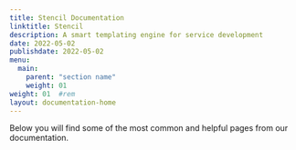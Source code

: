 ```yaml
---
title: Stencil Documentation
linktitle: Stencil
description: A smart templating engine for service development
date: 2022-05-02
publishdate: 2022-05-02
menu:
  main:
    parent: "section name"
    weight: 01
weight: 01	#rem
layout: documentation-home
---
```


Below you will find some of the most common and helpful pages from our documentation.
